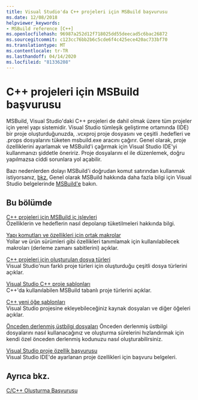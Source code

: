```yaml
---
title: Visual Studio'da C++ projeleri için MSBuild başvurusu
ms.date: 12/08/2018
helpviewer_keywords:
- MSBuild reference [C++]
ms.openlocfilehash: 96987a252d12f718025dd55deecad5c6bac26872
ms.sourcegitcommit: c123cc76bb2b6c5cde6f4c425ece420ac733bf70
ms.translationtype: MT
ms.contentlocale: tr-TR
ms.lasthandoff: 04/14/2020
ms.locfileid: "81336208"
---
```

# <a name="msbuild-reference-for-c-projects"></a>C++ projeleri için MSBuild başvurusu

MSBuild, Visual Studio'daki C++ projeleri de dahil olmak üzere tüm projeler için yerel yapı sistemidir. Visual Studio tümleşik geliştirme ortamında (IDE) bir proje oluşturduğunuzda, .vcxproj proje dosyasını ve çeşitli .hedefleri ve .props dosyalarını tüketen msbuild.exe aracını çağırır. Genel olarak, proje özelliklerini ayarlamak ve MSBuild'i çağırmak için Visual Studio IDE'yi kullanmanızı şiddetle öneririz. Proje dosyalarını el ile düzenlemek, doğru yapılmazsa ciddi sorunlara yol açabilir.

Bazı nedenlerden dolayı MSBuild'i doğrudan komut satırından kullanmak istiyorsanız, [bkz.](../msbuild-visual-cpp.md) Genel olarak MSBuild hakkında daha fazla bilgi için Visual Studio belgelerinde [MSBuild'e](/visualstudio/msbuild/msbuild) bakın.

## <a name="in-this-section"></a>Bu bölümde

[C++ projeleri için MSBuild iç işlevleri](msbuild-visual-cpp-overview.md)<br/>
Özelliklerin ve hedeflerin nasıl depolanıp tüketilmeleri hakkında bilgi.

[Yapı komutları ve özellikleri için ortak makrolar](common-macros-for-build-commands-and-properties.md)<br/>
Yollar ve ürün sürümleri gibi özellikleri tanımlamak için kullanılabilecek makroları (derleme zamanı sabitlerini) açıklar.

[C++ projeleri için oluşturulan dosya türleri](file-types-created-for-visual-cpp-projects.md)<br/>
Visual Studio'nun farklı proje türleri için oluşturduğu çeşitli dosya türlerini açıklar.

[Visual Studio C++ proje şablonları](visual-cpp-project-types.md)<br>
C++'da kullanılabilen MSBuild tabanlı proje türlerini açıklar.

[C++ yeni öğe şablonları](using-visual-cpp-add-new-item-templates.md)<br>
Visual Studio projesine ekleyebileceğiniz kaynak dosyaları ve diğer öğeleri açıklar.

[Önceden derlenmiş üstbilgi dosyaları](../creating-precompiled-header-files.md) Önceden derlenmiş üstbilgi dosyalarını nasıl kullanacağınız ve oluşturma sürelerini hızlandırmak için kendi özel önceden derlenmiş kodunuzu nasıl oluşturabilirsiniz.

[Visual Studio proje özellik başvurusu](property-pages-visual-cpp.md)<br/>
Visual Studio IDE'de ayarlanan proje özellikleri için başvuru belgeleri.

## <a name="see-also"></a>Ayrıca bkz.

[C/C++ Oluşturma Başvurusu](c-cpp-building-reference.md)
